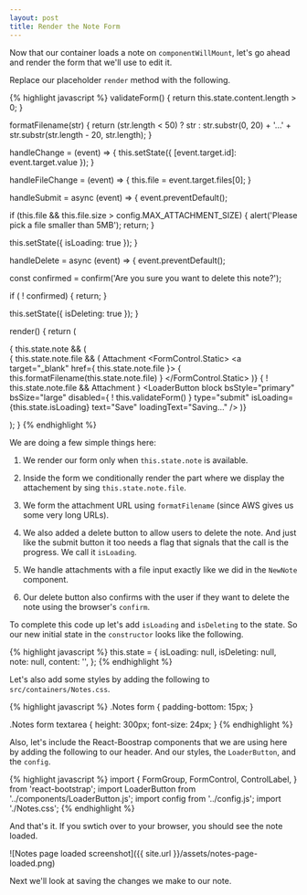 ```yaml
---
layout: post
title: Render the Note Form
---
```


Now that our container loads a note on `componentWillMount`, let's go ahead and render the form that we'll use to edit it.

Replace our placeholder `render` method with the following.

{% highlight javascript %}
validateForm() {
  return this.state.content.length > 0;
}

formatFilename(str) {
  return (str.length < 50)
    ? str
    : str.substr(0, 20) + '...' + str.substr(str.length - 20, str.length);
}

handleChange = (event) => {
  this.setState({
    [event.target.id]: event.target.value
  });
}

handleFileChange = (event) => {
  this.file = event.target.files[0];
}

handleSubmit = async (event) => {
  event.preventDefault();

  if (this.file && this.file.size > config.MAX_ATTACHMENT_SIZE) {
    alert('Please pick a file smaller than 5MB');
    return;
  }

  this.setState({ isLoading: true });
}

handleDelete = async (event) => {
  event.preventDefault();

  const confirmed = confirm('Are you sure you want to delete this note?');

  if ( ! confirmed) {
    return;
  }

  this.setState({ isDeleting: true });
}

render() {
  return (
    <div className="Notes">
      { this.state.note &&
        ( <form onSubmit={this.handleSubmit}>
            <FormGroup controlId="content">
              <FormControl
                onChange={this.handleChange}
                value={this.state.content}
                componentClass="textarea" />
            </FormGroup>
            { this.state.note.file &&
            ( <FormGroup>
              <ControlLabel>Attachment</ControlLabel>
              <FormControl.Static>
                <a target="_blank" href={ this.state.note.file }>
                  { this.formatFilename(this.state.note.file) }
                </a>
              </FormControl.Static>
            </FormGroup> )}
            <FormGroup controlId="file">
              { ! this.state.note.file &&
              <ControlLabel>Attachment</ControlLabel> }
              <FormControl
                onChange={this.handleFileChange}
                type="file" />
            </FormGroup>
            <LoaderButton
              block
              bsStyle="primary"
              bsSize="large"
              disabled={ ! this.validateForm() }
              type="submit"
              isLoading={this.state.isLoading}
              text="Save"
              loadingText="Saving…" />
            <LoaderButton
              block
              bsStyle="danger"
              bsSize="large"
              isLoading={this.state.isDeleting}
              onClick={this.handleDelete}
                text="Delete"
                loadingText="Deleting…" />
          </form> )}
      </div>
    );
}
{% endhighlight %}

We are doing a few simple things here:

1. We render our form only when `this.state.note` is available.

2. Inside the form we conditionally render the part where we display the attachement by sing `this.state.note.file`.

3. We form the attachment URL using `formatFilename` (since AWS gives us some very long URLs).

4. We also added a delete button to allow users to delete the note. And just like the submit button it too needs a flag that signals that the call is the progress. We call it `isLoading`.

5. We handle attachments with a file input exactly like we did in the `NewNote` component.

6. Our delete button also confirms with the user if they want to delete the note using the browser's `confirm`.

To complete this code up let's add `isLoading` and `isDeleting` to the state. So our new initial state in the `constructor` looks like the following.

{% highlight javascript %}
this.state = {
  isLoading: null,
  isDeleting: null,
  note: null,
  content: '',
};
{% endhighlight %}

Let's also add some styles by adding the following to `src/containers/Notes.css`.

{% highlight javascript %}
.Notes form {
  padding-bottom: 15px;
}

.Notes form textarea {
  height: 300px;
  font-size: 24px;
}
{% endhighlight %}

Also, let's include the React-Boostrap components that we are using here by adding the following to our header. And our styles, the `LoaderButton`, and the `config`.

{% highlight javascript %}
import {
  FormGroup,
  FormControl,
  ControlLabel,
} from 'react-bootstrap';
import LoaderButton from '../components/LoaderButton.js';
import config from '../config.js';
import './Notes.css';
{% endhighlight %}

And that's it. If you swtich over to your browser, you should see the note loaded.

![Notes page loaded screenshot]({{ site.url }}/assets/notes-page-loaded.png)

Next we'll look at saving the changes we make to our note.

